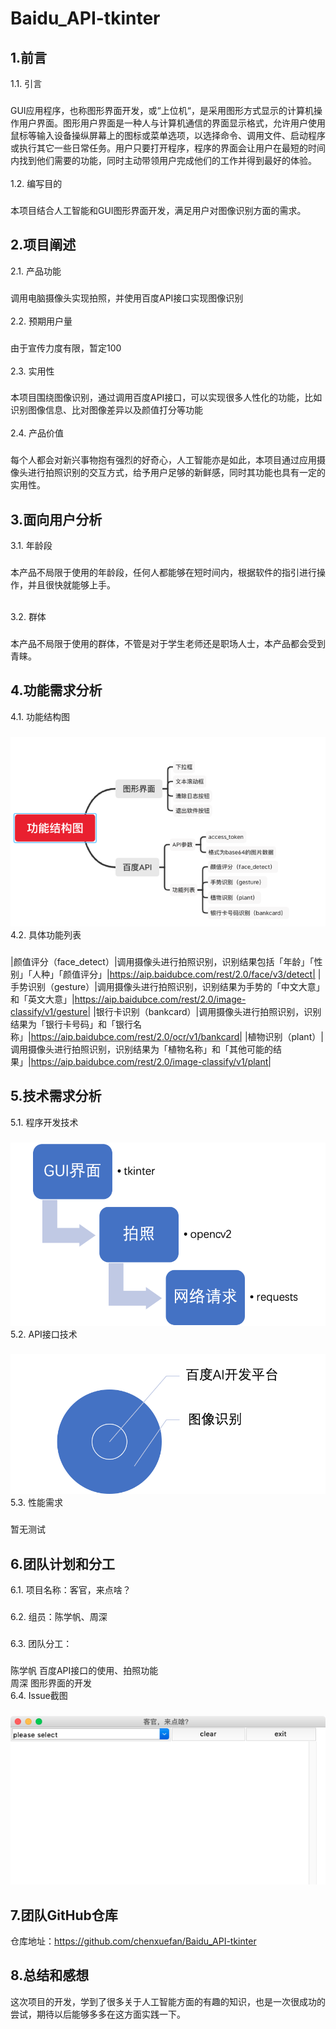 # Baidu_API-tkinter

1.前言
---
1.1.	引言<br>
###
GUI应用程序，也称图形界面开发，或“上位机“，是采用图形方式显示的计算机操作用户界面。图形用户界面是一种人与计算机通信的界面显示格式，允许用户使用鼠标等输入设备操纵屏幕上的图标或菜单选项，以选择命令、调用文件、启动程序或执行其它一些日常任务。用户只要打开程序，程序的界面会让用户在最短的时间内找到他们需要的功能，同时主动带领用户完成他们的工作并得到最好的体验。<br><br>
1.2.	编写目的<br>	
###
本项目结合人工智能和GUI图形界面开发，满足用户对图像识别方面的需求。
	
2.项目阐述
---
2.1.	产品功能<br>
###
调用电脑摄像头实现拍照，并使用百度API接口实现图像识别<br><br>
2.2.	预期用户量<br>
###
由于宣传力度有限，暂定100<br><br>
2.3.	实用性<br>
###
本项目围绕图像识别，通过调用百度API接口，可以实现很多人性化的功能，比如识别图像信息、比对图像差异以及颜值打分等功能<br><br>
2.4.	产品价值<br>
###
每个人都会对新兴事物抱有强烈的好奇心，人工智能亦是如此，本项目通过应用摄像头进行拍照识别的交互方式，给予用户足够的新鲜感，同时其功能也具有一定的实用性。

3.面向用户分析
---
3.1.	年龄段<br>
###
本产品不局限于使用的年龄段，任何人都能够在短时间内，根据软件的指引进行操作，并且很快就能够上手。<br><br>

3.2.	群体<br>
###
本产品不局限于使用的群体，不管是对于学生老师还是职场人士，本产品都会受到青睐。<br>

4.功能需求分析
---
4.1.	功能结构图<br>
###
![](https://github.com/chenxuefan/Baidu_API-tkinter/blob/master/img/structure.png)<br>
4.2.	具体功能列表<br>
###
|颜值评分（face_detect）|调用摄像头进行拍照识别，识别结果包括「年龄」「性别」「人种」「颜值评分」|https://aip.baidubce.com/rest/2.0/face/v3/detect|
|手势识别（gesture）|调用摄像头进行拍照识别，识别结果为手势的「中文大意」和「英文大意」|https://aip.baidubce.com/rest/2.0/image-classify/v1/gesture|
|银行卡识别（bankcard）|调用摄像头进行拍照识别，识别结果为「银行卡号码」和「银行名称」|https://aip.baidubce.com/rest/2.0/ocr/v1/bankcard|
|植物识别（plant）|调用摄像头进行拍照识别，识别结果为「植物名称」和「其他可能的结果」|https://aip.baidubce.com/rest/2.0/image-classify/v1/plant|


5.技术需求分析
---
5.1.	程序开发技术
###
![](https://github.com/chenxuefan/Baidu_API-tkinter/blob/master/img/main_tec.png)<br>
5.2.	API接口技术 
###
![](https://github.com/chenxuefan/Baidu_API-tkinter/blob/master/img/api_tec.png)<br>
5.3.	性能需求
###
暂无测试

6.团队计划和分工
---
6.1.	项目名称：客官，来点啥？<br>
###
6.2.	组员：陈学帆、周深<br>
###
6.3.	团队分工：<br>
###
陈学帆	百度API接口的使用、拍照功能<br>
周深	图形界面的开发<br>
6.4.	Issue截图
###
![](https://github.com/chenxuefan/Baidu_API-tkinter/blob/master/img/scr_shot.png)<br>

7.团队GitHub仓库
---
仓库地址：https://github.com/chenxuefan/Baidu_API-tkinter
	

8.总结和感想
---
这次项目的开发，学到了很多关于人工智能方面的有趣的知识，也是一次很成功的尝试，期待以后能够多多在这方面实践一下。



